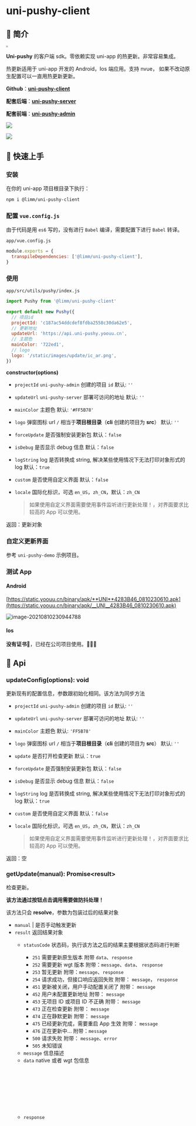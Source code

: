 # uni-pushy-client

## 📌 简介

<img src="https://static.yoouu.cn/imgs/2021/pic-go/20201103205532.png" style="zoom: 33%;" />

**Uni-pushy** 的客户端 sdk。零依赖实现 uni-app 的热更新。非常容易集成。

热更新适用于 uni-app 开发的 Android，Ios 端应用。支持 nvue， 如果不改动原生配置可以一直用热更新更新。

**Github**：**[uni-pushy-client](https://github.com/SunSeekerX/uni-pushy-client)**

**配套后端**：**[uni-pushy-server](https://github.com/SunSeekerX/uni-pushy-server)**

**配套前端**：**[uni-pushy-admin](https://github.com/SunSeekerX/uni-pushy-admin)**

![](https://static.yoouu.cn/imgs/2021/pic-go/20210219232321.png)

![](https://static.yoouu.cn/imgs/2021/pic-go/20210219232048.png)

## 📌 快速上手

### **安装**

在你的 uni-app 项目根目录下执行：

```bash
npm i @limm/uni-pushy-client
```

### 配置 `vue.config.js`

由于代码是用 `es6` 写的，没有进行 `Babel` 编译，需要配置下进行 `Babel` 转译。

`app/vue.config.js`

```javascript
module.exports = {
  transpileDependencies: ['@limm/uni-pushy-client'],
}
```

### **使用**

`app/src/utils/pushy/index.js`

```javascript
import Pushy from '@limm/uni-pushy-client'

export default new Pushy({
  // 项目id
  projectId: 'c187ac54ddcdef8fdba2558c30da62e5',
  // 更新地址
  updateUrl: 'https://api.uni-pushy.yoouu.cn',
  // 主题色
  mainColor: '722ed1',
  // logo
  logo: '/static/images/update/ic_ar.png',
})
```

**constructor(options)**

- `projectId` <String> `uni-pushy-admin` 创建的项目 `id` 默认: `''`

- `updateUrl` <String> `uni-pushy-server` 部署可访问的地址 默认: `''`

- `mainColor` <String> 主题色 默认: `'#FF5B78'`

- `logo` <String> 弹窗图标 url `/` 相当于**项目根目录**（**cli** 创建的项目为 **src**） 默认: `''`

- `forceUpdate` <Boolean> 是否强制安装更新包 默认：`false`

- `isDebug` <Boolean> 是否显示 debug 信息 默认：`false`

- `logString` <Boolean> log 是否转换成 string, 解决某些使用情况下无法打印对象形式的 log 默认：`true`

- `custom` <Boolean> 是否使用自定义界面 默认：`false`

- `locale` <String> 国际化标识，可选 `en_US`，`zh_CN`，默认：`zh_CN`

  > 如果使用自定义界面需要使用事件监听进行更新处理！，对界面要求比较高的 App 可以使用。

返回：更新对象

### 自定义更新界面

参考 `uni-pushy-demo` 示例项目。

### 测试 App

#### Android

[https://static.yoouu.cn/binary/apk/**UNI**4283B46_0810230610.apk](https://static.yoouu.cn/binary/apk/__UNI__4283B46_0810230610.apk)

![image-20210810230944788](https://static.yoouu.cn/imgs/2021/pic-go/image-20210810230944788.png)

#### Ios

**没有证书**🤔，已经在公司项目使用。🙏🙏🙏

## 📌 Api

### updateConfig(options): void

更新现有的配置信息，参数跟初始化相同。该方法为同步方法

- `projectId` <String> `uni-pushy-admin` 创建的项目 `id` 默认: `''`

- `updateUrl` <String> `uni-pushy-server` 部署可访问的地址 默认: `''`

- `mainColor` <String> 主题色 默认: `'FF5B78'`

- `logo` <String> 弹窗图标 url `/` 相当于**项目根目录**（**cli** 创建的项目为 **src**） 默认: `''`

- `update` <Boolean> 是否打开检查更新 默认：`true`

- `forceUpdate` <Boolean> 是否强制安装更新包 默认：`false`

- `isDebug` <Boolean> 是否显示 debug 信息 默认：`false`

- `logString` <Boolean> log 是否转换成 string, 解决某些使用情况下无法打印对象形式的 log 默认：`true`

- `custom` <Boolean> 是否使用自定义界面 默认：`false`

- `locale` <String> 国际化标识，可选 `en_US`，`zh_CN`，默认：`zh_CN`

  > 如果使用自定义界面需要使用事件监听进行更新处理！，对界面要求比较高的 App 可以使用。

返回：空

### getUpdate(manual): Promise<result\>

检查更新。

**该方法通过按钮点击调用需要做防抖处理！**

该方法只会 **resolve**，参数为包装过后的结果对象

- `manual` <Boolean>|<null> 是否手动触发更新
- `result` <Object> 返回结果对象
  - `statusCode` <Number> 状态码，执行该方法之后的结果主要根据状态码进行判断
    - `251` 需要更新原生版本 附带 `data`、`response`
    - `252` 需要更新 wgt 版本 附带：`message`、`data`、 `response`
    - `253` 暂无更新 附带：`message`、`response`
    - `254` 请求成功，但接口响应返回失败 附带： `message`， `response`
    - `451` 更新被关闭，用户手动配置关闭了 附带： `message`
    - `452` 用户未配置更新地址 附带： `message`
    - `453` 无项目 ID 或项目 ID 不正确 附带： `message`
    - `473` 正在检查更新 附带： `message`
    - `474` 正在静默更新 附带： `message`
    - `475` 已经更新完成，需要重启 App 生效 附带： `message`
    - `476` 正在更新中... 附带：`message`
    - `500` 请求失败 附带： `message`、`error`
    - `505` 未知错误
  - `message` <String> 信息描述
  - `data` <Object> native 或者 wgt 包信息
  - `response` <Object> 原生响应对象
  - `error` <Error> 原生错误对象

### getInfo(): Promise<result\>

获取系统信息。

该方法只会 **resolve**，返回属性

```javascript
const res = {
  //
  appid: '__UNI__70FC0DB',
  // 原生（基座） 版本名
  nativeVersion: '1.3.0',
  // 原生（基座） 版本号
  nativeVersionCode: 130,
  // wgt 版本名
  wgtVersion: '1.3.0',
  // wgt 版本号
  wgtVersionCode: 130,
  // uni.getSystemInfoSync() 返回一致
  systemInfo: {
    errMsg: 'getSystemInfoSync:ok',
    brand: 'OPPO',
    model: 'PCLM10',
    pixelRatio: 3,
    screenWidth: 360,
    screenHeight: 640,
    windowWidth: 360,
    windowHeight: 640,
    statusBarHeight: 24,
    language: 'zh-CN',
    system: '7.1.2',
    version: '1.9.9.80492',
    fontSizeSetting: '',
    platform: 'android',
    SDKVersion: '',
    windowTop: 0,
    windowBottom: 0,
    safeArea: {
      left: 0,
      right: 360,
      top: 24,
      bottom: 640,
      width: 360,
      height: 616,
    },
    safeAreaInsets: {
      top: 24,
      right: 0,
      bottom: 0,
      left: 0,
    },
    // 不一定能返回
    uuid: '865166023573440',
  },
  // 个人配置
  _config: {
    projectId: '',
    update: true,
    updateUrl: 'http://10.0.0.3:8081',
    isDebug: false,
    mainColor: '722ed1',
    logo: '/static/images/update/ic_ar.png',
  },
  // 生效的配置
  _workSetting: {
    updateUrl: 'http://10.0.0.3:8081',
    isDebug: false,
    mainColor: '722ed1',
    logo: '/static/images/update/ic_ar.png',
  },
}
```

**下面的函数为自定义视图需要！**

### on(EVENT_NAME, CALLBACK)

添加事件监听

- `EVENT_NAME` <String> 事件名
- `CALLBACK` <Function> 回调函数

```javascript
pushy.on('onInitSuccess', () => {
  console.log('onInitSuccess>>>')
})
```

### once(EVENT_NAME, CALLBACK)

添加事件监听，只执行一次

- `EVENT_NAME` <String> 事件名
- `CALLBACK` <Function> 回调函数

```javascript
pushy.on('onInitSuccess', () => {
  console.log('onInitSuccess>>>')
})
```

### off(EVENT_NAME, CALLBACK)

取消事件监听，回调函数需要为添加监听时的**同一个对象**，**否则无法取消！**

- `EVENT_NAME` <String> 事件名
- `CALLBACK` <Function> 回调函数

```javascript
pushy.off('onInitSuccess', () => {
  console.log('onInitSuccess>>>')
})
```

### startDownload

开始下载，需要先检查更新，并且有 wgt 或者 有原生版本更新才能调用。否则调用无效。

### restart

重启 App。

## 📌 最佳实践

全局只创建一个 `Pushy` 对象，之后 App 的更新都使用该对象来完成。例如我们的项目：

`app/src/utils/pushy/index`

```javascript
import config from '@/config/index'
import Pushy from '@limm/uni-pushy-client'

export default new Pushy({
  // 项目id
  projectId: config.get('UPDATE_PROJECT_ID'),
  // 更新地址
  updateUrl: config.get('UPDATE_BASE_API'),
  // 是否打开log
  isDebug: config.get('UPDATE_DEBUG'),
  // 主题色
  mainColor: '722ed1',
  // logo
  logo: '/static/images/update/ic_ar.png',
})
```

在 `App.vue` 的 `onLaunch` 中检查更新一次即可。就是这么简单。

`app/src/App.vue`

```javascript
// #ifdef APP-PLUS
import pushy from '@/utils/pushy/index'
// #endif

export default {
  onLaunch: function () {
    console.log('App Launch')
    // #ifdef APP-PLUS
    // 锁定屏幕
    plus.screen.lockOrientation('portrait-primary')
    // 检查更新
    pushy.getUpdate()
    // #endif
  },

  onShow: function () {
    console.log('App Show')
  },

  onHide: function () {
    console.log('App Hide')
  },
}
```

如果有更新就会弹出更新框了，当然这是后台配置的。

<img src="https://static.yoouu.cn/imgs/2021/pic-go/20201103205532.png" style="zoom: 33%;" />

### 原生包

首先基于现在的版本打包，选择发行 > 原生 app - 云打包 > 选择你需要的平台，打出一个原生包。打包完成上传至 uni-pushy 后台管理。

### 热更新包

修改 `manifest.json` 的应用版本名称，和应用版本号（版本号只能前进，相对应的版本名也需要），增加版本号，选择发行 > 原生 app - 制作应用 wgt 包 > 打出资源包，上传至 uni-pushy 后台管理。

**wgt 资源一定依赖某个原生资源！**

## 📌 发布订阅

**onInitSuccess**

初始化成功

**onStartGetUpdate**

开始更新

**onNativeUpdateRequired**

需要更新原生版本

**onWgtUpdateRequired**

需要更新 wgt 版本

**onNoUpdate**

暂无更新

**onUpdateRequestFalse**

请求更新接口请求成功，返回结果失败

**onUpdateRequestFail**

请求更新接口失败

**onUpdateRequestFailUnknown**

请求更新接口发生未知错误

**onUpdateSuccess**

更新成功

**onStartDownload**

开始下载

**onStartInstall**

开始安装

**onDownloadProgress**

下载进度监听

回调的第一个参数为对象，包含以下属性

- `progress` <Number> 当前下载进度
- `downloadedSize` <Number> 已下载的大小
- `totalSize` <Number> 总大小

## 📌 更新日志（Changelog）

## 0.3.1 2021-08-19

功能（Features）

1. `uni.request` 不再进行 ssl 证书校验

Bug 修复 （Bug Fixes）

## 0.3.0 2021-08-10

功能（Features）

1. 【重要】初始化参数 `log` 变更为 `isDebug`
2. 【重要】移除 `update` 配置
3. 移除 `onInitFail` 事件

Bug 修复 （Bug Fixes）

1. 【重要】修复偶尔获取不到 uuid 无法成功初始化的 bug
2. 修复强制更新出现两个取消下载的问题

## 0.2.0 2021-05-05

功能（Features）

- 【重要】增加 `updateConfig` 更新配置方法。
- 【重要】添加 `locale` 国际化配置，实现国际化。

## 0.0.4 - 2021-02-19

功能（Features）

- 【重要】基于发布订阅的自定义更新界面上线。
- 增加 `forceUpdate` 、`custom`、`logString`等更多配置。
- 统一 debug 样式。
- 优化代码逻辑。

Bug 修复 （Bug Fixes）

- 修复后台下载更新完成还能继续更新的 bug
- 修复后台下载更新完成不提示的 bug

## 📌 Todo

- 清除更新的缓存
- ~~国际化支持~~ 0.2.0 已经支持
- ~~基于发布订阅的事件更新机制，用户可以随意定制界面~~ 0.0.4 已经支持

## 📌 更新类型

**静默更新**

用户无感知，自动在后台下载更新安装，下次启动 app 显示新版本。

**强制更新**

用户感知，打开 app，或者检查更新直接下载安装，安装完成后提示用户，软重启之后生效。

**普通更新**

用户感知，打开 app，或者检查更新需要用户同意更新后，下载更新自动安装，安装完成后提示用户，软重启之后生效。
